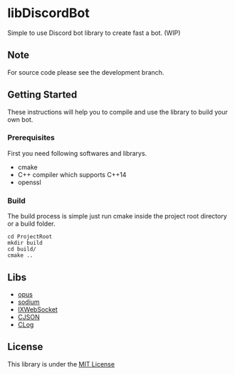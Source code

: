 # libDiscordBot
Simple to use Discord bot library to create fast a bot. (WIP)
## Note
For source code please see the development branch.
## Getting Started
These instructions will help you to compile and use the library to build your own bot.
### Prerequisites
First you need following softwares and librarys.

- cmake
- C++ compiler which supports C++14
- openssl
### Build
The build process is simple just run cmake inside the project root directory or a build folder.
```
cd ProjectRoot
mkdir build
cd build/
cmake ..
```
## Libs
- [opus](https://github.com/xiph/opus)
- [sodium](https://github.com/jedisct1/libsodium)
- [IXWebSocket](https://github.com/machinezone/IXWebSocket)
- [CJSON](https://github.com/tostc/CJSON)
- [CLog](https://github.com/tostc/CLog)

## License
This library is under the [MIT License](LICENSE.txt)